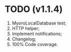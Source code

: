# TODO (v1.1.4)

1. MyoroLocalDatabase test;
1. HTTP helper;
1. Implement notifications;
1. Changelog;
1. 100% Code coverage.
